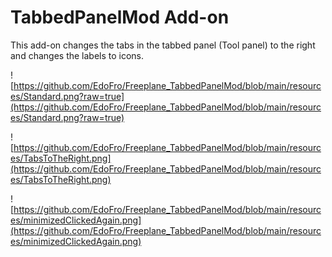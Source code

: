# TabbedPanelMod Add-on

This add-on changes the tabs in the tabbed panel (Tool panel) to the right and changes the labels to icons.

![https://github.com/EdoFro/Freeplane_TabbedPanelMod/blob/main/resources/Standard.png?raw=true](https://github.com/EdoFro/Freeplane_TabbedPanelMod/blob/main/resources/Standard.png?raw=true)

![https://github.com/EdoFro/Freeplane_TabbedPanelMod/blob/main/resources/TabsToTheRight.png](https://github.com/EdoFro/Freeplane_TabbedPanelMod/blob/main/resources/TabsToTheRight.png)

![https://github.com/EdoFro/Freeplane_TabbedPanelMod/blob/main/resources/minimizedClickedAgain.png](https://github.com/EdoFro/Freeplane_TabbedPanelMod/blob/main/resources/minimizedClickedAgain.png)

